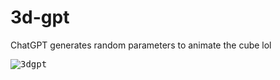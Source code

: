 # 3d-gpt
ChatGPT generates random parameters to animate the cube lol

<kbd>![3dgpt](https://github.com/auxdesigner/3d-gpt/blob/main/3dgpt.gif)</kbd>
